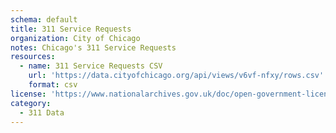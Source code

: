 ```yaml
---
schema: default
title: 311 Service Requests 
organization: City of Chicago
notes: Chicago's 311 Service Requests
resources:
  - name: 311 Service Requests CSV
    url: 'https://data.cityofchicago.org/api/views/v6vf-nfxy/rows.csv'
    format: csv
license: 'https://www.nationalarchives.gov.uk/doc/open-government-licence/version/3/'
category:
  - 311 Data
---
```

